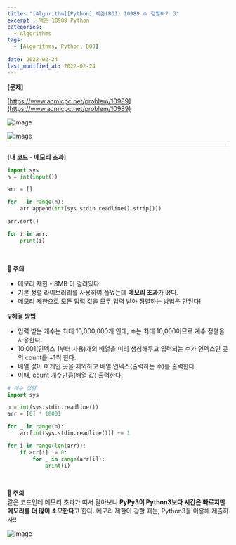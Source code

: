 ```yaml
---
title: "[Algorithm][Python] 백준(BOJ) 10989 수 정렬하기 3"
excerpt : 백준 10989 Python
categories:
  - Algorithms
tags:
  - [Algorithms, Python, BOJ]
  
date: 2022-02-24
last_modified_at: 2022-02-24
---
```


**[문제]**

[https://www.acmicpc.net/problem/10989](https://www.acmicpc.net/problem/10989)

![image](https://user-images.githubusercontent.com/31675698/155493488-e94e124e-16c6-4045-8104-51a6fbda9fdb.png)

![image](https://user-images.githubusercontent.com/31675698/155493605-201f54ea-c811-4743-906f-303065f87b3d.png)


<hr>

**[내 코드 - 메모리 초과]** 

```python
import sys
n = int(input())

arr = []

for _ in range(n):
    arr.append(int(sys.stdin.readline().strip()))

arr.sort()

for i in arr:
    print(i)
```

<br/>

**📌 주의**
- 메모리 제한 - 8MB 이 걸려있다.
- 기본 정렬 라이브러리를 사용하여 풀었는데 **메모리 초과**가 떴다.
- 메모리 제한으로 모든 입렵 값을 모두 입력 받아 정렬하는 방법은 안된다!<br/>

**💡해결 방법**
- 입력 받는 개수는 최대 10,000,000개 인데, 수는 최대 10,000이므로 계수 정렬을 사용한다.
- 10,001(인덱스 1부터 사용)개의 배열을 미리 생성해두고 입력되는 수가 인덱스인 곳의 count를 +1씩 한다.
- 배열 값이 0 개인 곳을 제외하고  배열 인덱스(출력하는 수)를 출력한다.
- 이때, count 개수만큼(배열 값) 출력한다.

```python
# 계수 정렬
import sys

n = int(sys.stdin.readline())
arr = [0] * 10001

for _ in range(n):
    arr[int(sys.stdin.readline())] += 1

for i in range(len(arr)):
    if arr[i] != 0:
        for _ in range(arr[i]):
            print(i)

```
<br/>

**📌 주의** <br/>
같은 코드인데 메모리 초과가 떠서 알아보니 **PyPy3이 Python3보다 시간은 빠르지만 메모리를 더 많이 소모한다**고 한다. 
메모리 제한이 강할 때는, Python3을 이용해 제출하자!!

![image](https://user-images.githubusercontent.com/31675698/155493373-07042111-6af1-43b8-bb6a-cba499d7db4e.png)





